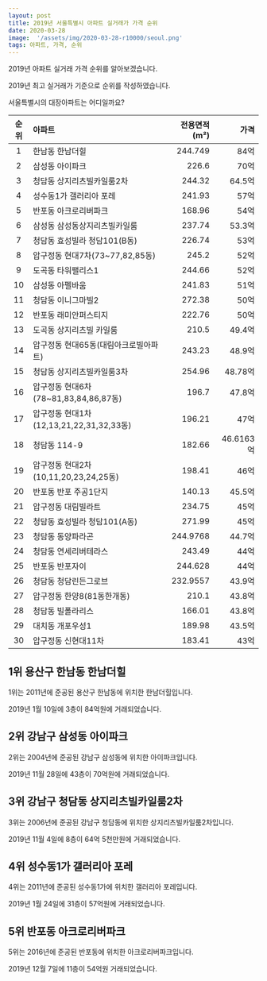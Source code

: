 ```yaml
---
layout: post
title: 2019년 서울특별시 아파트 실거래가 가격 순위
date: 2020-03-28
image:  '/assets/img/2020-03-28-r10000/seoul.png'
tags: 아파트, 가격, 순위
---
```


2019년 아파트 실거래 가격 순위를 알아보겠습니다.

2019년 최고 실거래가 기준으로 순위를 작성하였습니다.

서울특별시의 대장아파트는 어디일까요?

|순위|아파트|전용면적(m²)|가격|
|:---:|:------|---:|---:|
|1|한남동 한남더힐|244.749|84억|
|2|삼성동 아이파크|226.6|70억|
|3|청담동 상지리츠빌카일룸2차|244.32|64.5억|
|4|성수동1가 갤러리아 포레|241.93|57억|
|5|반포동 아크로리버파크|168.96|54억|
|6|삼성동 삼성동상지리츠빌카일룸|237.74|53.3억|
|7|청담동 효성빌라 청담101(B동)|226.74|53억|
|8|압구정동 현대7차(73~77,82,85동)|245.2|52억|
|9|도곡동 타워팰리스1|244.66|52억|
|10|삼성동 아펠바움|241.83|51억|
|11|청담동 이니그마빌2|272.38|50억|
|12|반포동 래미안퍼스티지|222.76|50억|
|13|도곡동 상지리츠빌 카일룸|210.5|49.4억|
|14|압구정동 현대65동(대림아크로빌아파트)|243.23|48.9억|
|15|청담동 상지리츠빌카일룸3차|254.96|48.78억|
|16|압구정동 현대6차(78~81,83,84,86,87동)|196.7|47.8억|
|17|압구정동 현대1차(12,13,21,22,31,32,33동)|196.21|47억|
|18|청담동 114-9|182.66|46.6163억|
|19|압구정동 현대2차(10,11,20,23,24,25동)|198.41|46억|
|20|반포동 반포 주공1단지|140.13|45.5억|
|21|압구정동 대림빌라트|234.75|45억|
|22|청담동 효성빌라 청담101(A동)|271.99|45억|
|23|청담동 동양파라곤|244.9768|44.7억|
|24|청담동 연세리버테라스|243.49|44억|
|25|반포동 반포자이|244.628|44억|
|26|청담동 청담린든그로브|232.9557|43.9억|
|27|압구정동 한양8(81동한개동)|210.1|43.8억|
|28|청담동 빌폴라리스|166.01|43.8억|
|29|대치동 개포우성1|189.98|43.5억|
|30|압구정동 신현대11차|183.41|43억|

## 1위 용산구 한남동 한남더힐

1위는 2011년에 준공된 용산구 한남동에 위치한 한남더힐입니다.

2019년 1월 10일에 3층이 84억원에 거래되었습니다.

<script charset="UTF-8" class="daum_roughmap_loader_script" src="https://ssl.daumcdn.net/dmaps/map_js_init/roughmapLoader.js"></script>

<div id="daumRoughmapContainer1585347782807" class="root_daum_roughmap root_daum_roughmap_landing"></div>
<script charset="UTF-8">
	new daum.roughmap.Lander({
		"timestamp" : "1585347782807",
		"key" : "xp79",
		"mapWidth" : "640",
		"mapHeight" : "360"
	}).render();
</script>

## 2위 강남구 삼성동 아이파크

2위는 2004년에 준공된 강남구 삼성동에 위치한 아이파크입니다.

2019년 11월 28일에 43층이 70억원에 거래되었습니다.

<div id="daumRoughmapContainer1585347886020" class="root_daum_roughmap root_daum_roughmap_landing"></div>
<script charset="UTF-8">
	new daum.roughmap.Lander({
		"timestamp" : "1585347886020",
		"key" : "xp7a",
		"mapWidth" : "640",
		"mapHeight" : "360"
	}).render();
</script>

## 3위 강남구 청담동 상지리츠빌카일룸2차

3위는 2006년에 준공된 강남구 청담동에 위치한 상지리츠빌카일룸2차입니다.

2019년 11월 4일에 8층이 64억 5천만원에 거래되었습니다.

<div id="daumRoughmapContainer1585347937573" class="root_daum_roughmap root_daum_roughmap_landing"></div>
<script charset="UTF-8">
	new daum.roughmap.Lander({
		"timestamp" : "1585347937573",
		"key" : "xp7b",
		"mapWidth" : "640",
		"mapHeight" : "360"
	}).render();
</script>

## 4위 성수동1가 갤러리아 포레

4위는 2011년에 준공된 성수동1가에 위치한 갤러리아 포레입니다.

2019년 1월 24일에 31층이 57억원에 거래되었습니다.

<div id="daumRoughmapContainer1585348784460" class="root_daum_roughmap root_daum_roughmap_landing"></div>
<script charset="UTF-8">
	new daum.roughmap.Lander({
		"timestamp" : "1585348784460",
		"key" : "xp7d",
		"mapWidth" : "640",
		"mapHeight" : "360"
	}).render();
</script>

## 5위 반포동 아크로리버파크

5위는 2016년에 준공된 반포동에 위치한 아크로리버파크입니다.

2019년 12월 7일에 11층이 54억원 거래되었습니다.

<div id="daumRoughmapContainer1585348815627" class="root_daum_roughmap root_daum_roughmap_landing"></div>
<script charset="UTF-8">
	new daum.roughmap.Lander({
		"timestamp" : "1585348815627",
		"key" : "xp7e",
		"mapWidth" : "640",
		"mapHeight" : "360"
	}).render();
</script>

